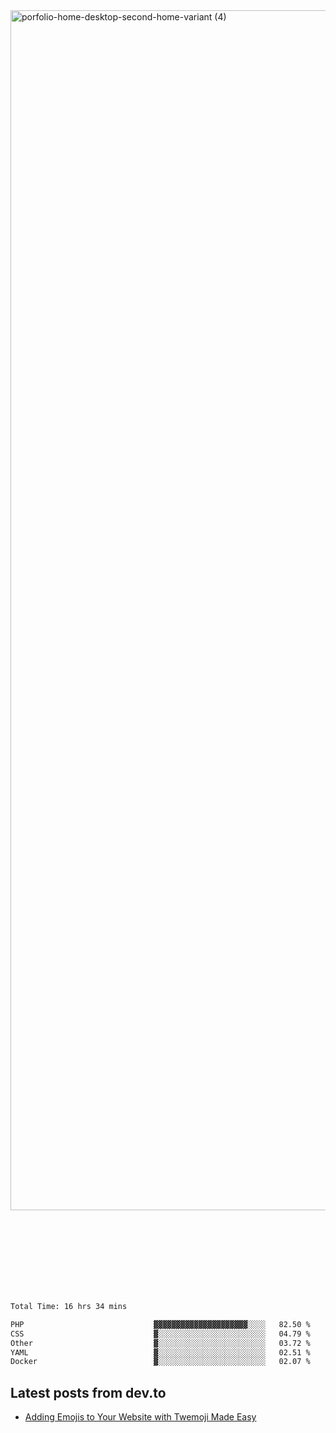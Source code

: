 <img width="1920" alt="porfolio-home-desktop-second-home-variant (4)" src="https://user-images.githubusercontent.com/44812120/231556360-1ee1d327-1a45-4bda-a93d-dd32a34149e4.png">
 
 
 
 
 
 <br><br><br><br><br><br><br>
<!--START_SECTION:waka-->

```txt
Total Time: 16 hrs 34 mins

PHP                             ▓▓▓▓▓▓▓▓▓▓▓▓▓▓▓▓▓▓▓▓▓░░░░   82.50 %
CSS                             ▓░░░░░░░░░░░░░░░░░░░░░░░░   04.79 %
Other                           ▓░░░░░░░░░░░░░░░░░░░░░░░░   03.72 %
YAML                            ▓░░░░░░░░░░░░░░░░░░░░░░░░   02.51 %
Docker                          ▓░░░░░░░░░░░░░░░░░░░░░░░░   02.07 %
```

<!--END_SECTION:waka-->

## Latest posts from dev.to
<!-- MEDIUM-STORY-LIST:START -->
- [Adding Emojis to Your Website with Twemoji Made Easy](https://dev.to/danielsebesta/adding-emojis-to-your-website-with-twemoji-made-easy-mc8)
<!-- MEDIUM-STORY-LIST:END -->


